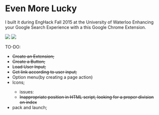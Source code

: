 # Even More Lucky
I built it during EngHack Fall 2015 at the University of Waterloo
Enhancing your Google Search Experience with a this Google Chrome Extension.

<img src = "http://challengepost-s3-challengepost.netdna-ssl.com/photos/production/software_photos/000/323/331/datas/gallery.jpg"/>
<img src = "http://challengepost-s3-challengepost.netdna-ssl.com/photos/production/software_photos/000/323/566/datas/gallery.jpg"/>

TO-DO:
<ul>
<li><strike>Create an Extension;</strike></li>
<li><strike>Create a Button;</strike></li>
<li><strike>Load User Input;</strike></li>
<li><strike>Get link according to user input;</strike></li>
<li>Option menu(by creating a page action)</li>
<li>Icons;</li>
<ul>
<li>issues:</li>
<li><strike>Inappropriate position in HTML script, looking for a proper division on index</strike></li>
</ul>
<li>pack and launch;</li>
</ul>
